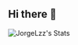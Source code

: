 ## Hi there 👋


![JorgeLzz's Stats](https://github-readme-stats.vercel.app/api?username=JorgeLzz&theme=dracula&show_icons=true&hide_border=true&count_private=true)

<!--
**Jorgelzz/Jorgelzz** is a ✨ _special_ ✨ repository because its `README.md` (this file) appears on your GitHub profile.

Here are some ideas to get you started:

- 🔭 I’m currently working on ...
- 🌱 I’m currently learning ...
- 👯 I’m looking to collaborate on ...
- 🤔 I’m looking for help with ...
- 💬 Ask me about ...
- 📫 How to reach me: ...
- 😄 Pronouns: ...
- ⚡ Fun fact: ...
-->

